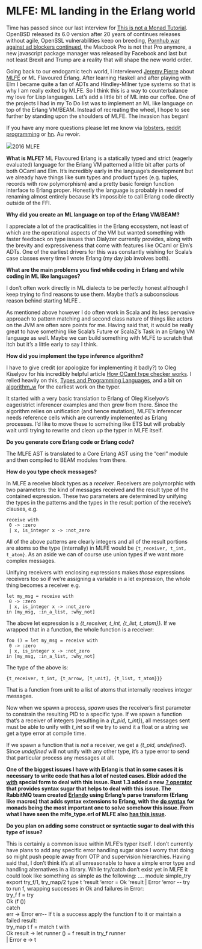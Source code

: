 # MLFE: ML landing in the Erlang world

Time has passed since our last interview for [This is not a Monad Tutorial](http://notamonadtutorial.com/). OpenBSD released its 6.0 version after 20 years of continues releases without agile, OpenSSL vulnerabilities keep on breeding, [Pornhub war against ad blockers continued](http://blog.bugreplay.com/post/152579164219/pornhubdodgesadblockersusingwebsockets), the Macbook Pro is not that Pro anymore, a new javascript package manager was released by Facebook and last but not least Brexit and Trump are a reality that will shape the new world order.

Going back to our endogamic tech world, I interviewed [Jeremy Pierre](http://noisycode.com/) about [MLFE](https://github.com/j14159/mlfe) or ML Flavoured Erlang. After learning Haskell and after playing with Elm I became quite a fan of ADTs and Hindley-Milner type systems so that is why I am really exited by MLFE. So I think this is a way to counterbalance my love for Lisp languages. Let’s add a little bit of ML into our coffee. One of the projects I had in my To Do list was to implement an ML like language on top of the Erlang VM/BEAM. Instead of recreating the wheel, I hope to see further by standing upon the shoulders of MLFE. The invasion has began!

If you have any more questions please let me know via [lobsters](https://lobste.rs/s/vw8zb2/d_day_invasion_with_mlfe_ml_landing_erlang), [reddit programming](https://www.reddit.com/r/programming/comments/5d2ooi/dday_invasion_with_mlfe_ml_landing_in_the_erlang/) or [hn](https://news.ycombinator.com/item?id=12958099). Au revoir.

![](https://miro.medium.com/max/410/1*VHoeeRQqosE3Woi37aHFeA.jpeg)2016 MLFE

**What is MLFE?**
ML Flavoured Erlang is a statically typed and strict (eagerly evaluated) language for the Erlang VM patterned a little bit after parts of both OCaml and Elm. It’s incredibly early in the language’s development but we already have things like sum types and product types (e.g. tuples, records with row polymorphism) and a pretty basic foreign function interface to Erlang proper. Honestly the language is probably in need of renaming almost entirely because it’s impossible to call Erlang code directly outside of the FFI.  
  
**Why did you create an ML language on top of the Erlang VM/BEAM?**

I appreciate a lot of the practicalities in the Erlang ecosystem, not least of which are the operational aspects of the VM but wanted something with faster feedback on type issues than Dialyzer currently provides, along with the brevity and expressiveness that come with features like OCaml or Elm’s ADTs. One of the earliest drivers for this was constantly wishing for Scala’s case classes every time I wrote Erlang (my day job involves both).

**What are the main problems you find while coding in Erlang and while coding in ML like languages?**

I don’t often work directly in ML dialects to be perfectly honest although I keep trying to find reasons to use them. Maybe that’s a subconscious reason behind starting MLFE .

As mentioned above however I do often work in Scala and its less pervasive approach to pattern matching and second class nature of things like actors on the JVM are often sore points for me. Having said that, it would be really great to have something like Scala’s Future or ScalaZ’s Task in an Erlang VM language as well. Maybe we can build something with MLFE to scratch that itch but it’s a little early to say I think.

**How did you implement the type inference algorithm?**

I have to give credit (or apologize for implementing it badly?) to Oleg Kiselyov for his incredibly helpful article [How OCaml type checker works](http://okmij.org/ftp/ML/generalization.html). I relied heavily on this, [Types and Programming Languages](https://www.cis.upenn.edu/~bcpierce/tapl/), and a bit on [algorithm_w](https://github.com/tomprimozic/type-systems/tree/master/algorithm_w) for the earliest work on the typer.

It started with a very basic translation to Erlang of Oleg Kiselyov’s eager/strict inferencer examples and then grew from there. Since the algorithm relies on unification (and hence mutation), MLFE’s inferencer needs reference cells which are currently implemented as Erlang processes. I’d like to move these to something like ETS but will probably wait until trying to rewrite and clean up the typer in MLFE itself.  
  
**Do you generate core Erlang code or Erlang code?**

The MLFE AST is translated to a Core Erlang AST using the “cerl” module and then compiled to BEAM modules from there.

**How do you type check messages?**

In MLFE a receive block types as a _receiver_. Receivers are polymorphic with two parameters: the kind of messages received and the result type of the contained expression. These two parameters are determined by unifying the types in the patterns and the types in the result portion of the receive’s clauses, e.g.

    receive with   
     0 -> :zero  
     | x, is_integer x -> :not_zero
     
All of the above patterns are clearly integers and all of the result portions are atoms so the type (internally) in MLFE would be `{t_receiver, t_int, t_atom}`. As an aside we can of course use union types if we want more complex messages.

Unifying receivers with enclosing expressions makes _those_ expressions receivers too so if we’re assigning a variable in a let expression, the whole thing becomes a receiver e.g.

    let my_msg = receive with  
     0 -> :zero  
     | x, is_integer x -> :not_zero   
    in [my_msg, :in_a_list, :why_not]

The above let expression is a _{t_receiver, t_int, {t_list, t_atom}}._ If we wrapped that in a function, the whole function is a receiver:

    foo () = let my_msg = receive with   
     0 -> :zero  
     | x, is_integer x -> :not_zero   
    in [my_msg, :in_a_list, :why_not]

The type of the above is:

    {t_receiver, t_int, {t_arrow, [t_unit], {t_list, t_atom}}}
    
That is a function from unit to a list of atoms that internally receives integer messages.

Now when we spawn a process, _spawn_ uses the receiver’s first parameter to constrain the resulting PID to a specific type. If we spawn a function that’s a receiver of integers (resulting in a _{t_pid, t_int}_), all messages sent must be able to unify with _t_int_ so if we try to send it a float or a string we get a type error at compile time.

If we spawn a function that is _not_ a receiver, we get a _{t_pid, undefined}_. Since _undefined_ will not unify with any other type, it’s a type error to send that particular process any messages at all.

**One of the biggest issues I have with Erlang is that in some cases it is necessary to write code that has a lot of nested cases. Elixir added the** [**with**](http://learningelixir.joekain.com/learning-elixir-with/) **special form to deal with this issue. Rust 1.3 added a new** [**? operator**](https://blog.rust-lang.org/2016/11/10/Rust-1.13.html#the--operator) **that provides syntax sugar that helps to deal with this issue. The RabbitMQ team created** [**Erlando**](https://www.rabbitmq.com/blog/2011/05/17/can-you-hear-the-drums-erlando/) **using Erlang’s parse transform (Erlang like macros) that adds syntax extensions to Erlang, with the** [**do syntax**](https://github.com/rabbitmq/erlando#user-content-lots-of-different-types-of-monads) **for monads being the most important one to solve somehow this issue. From what I have seen the mlfe_type.erl of MLFE also** [**has this issue**](https://github.com/j14159/mlfe/blob/master/src/mlfe_typer.erl#L403-L427)**.**

**Do you plan on adding some construct or syntactic sugar to deal with this type of issue?**

This is certainly a common issue within MLFE’s typer itself. I don’t currently have plans to add any specific error handling sugar since I worry that doing so might push people away from OTP and supervision hierarchies. Having said that, I don’t think it’s at all unreasonable to have a simple error type and handling alternatives in a library. While try/catch don’t exist yet in MLFE it could look like something as simple as the following:
     ....
     module simple_try
    export try_f/1, try_map/2
    type t ‘result ‘error = Ok ‘result | Error ‘error
    -- try to run f, wrapping successes in Ok and failures in    Error:  
    try_f f = try  
     Ok (f ())  
    catch   
     err -> Error err-- If t is a success apply the function f to    it or maintain a failed result:  
    try_map t f = match t with  
    Ok result -> let runner () = f result in try_f runner  
    | Error e -> t

